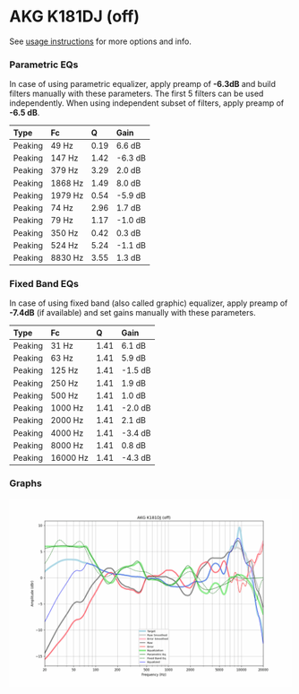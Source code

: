# AKG K181DJ (off)
See [usage instructions](https://github.com/jaakkopasanen/AutoEq#usage) for more options and info.

### Parametric EQs
In case of using parametric equalizer, apply preamp of **-6.3dB** and build filters manually
with these parameters. The first 5 filters can be used independently.
When using independent subset of filters, apply preamp of **-6.5 dB**.

| Type    | Fc      |    Q | Gain    |
|:--------|:--------|:-----|:--------|
| Peaking | 49 Hz   | 0.19 | 6.6 dB  |
| Peaking | 147 Hz  | 1.42 | -6.3 dB |
| Peaking | 379 Hz  | 3.29 | 2.0 dB  |
| Peaking | 1868 Hz | 1.49 | 8.0 dB  |
| Peaking | 1979 Hz | 0.54 | -5.9 dB |
| Peaking | 74 Hz   | 2.96 | 1.7 dB  |
| Peaking | 79 Hz   | 1.17 | -1.0 dB |
| Peaking | 350 Hz  | 0.42 | 0.3 dB  |
| Peaking | 524 Hz  | 5.24 | -1.1 dB |
| Peaking | 8830 Hz | 3.55 | 1.3 dB  |

### Fixed Band EQs
In case of using fixed band (also called graphic) equalizer, apply preamp of **-7.4dB**
(if available) and set gains manually with these parameters.

| Type    | Fc       |    Q | Gain    |
|:--------|:---------|:-----|:--------|
| Peaking | 31 Hz    | 1.41 | 6.1 dB  |
| Peaking | 63 Hz    | 1.41 | 5.9 dB  |
| Peaking | 125 Hz   | 1.41 | -1.5 dB |
| Peaking | 250 Hz   | 1.41 | 1.9 dB  |
| Peaking | 500 Hz   | 1.41 | 1.0 dB  |
| Peaking | 1000 Hz  | 1.41 | -2.0 dB |
| Peaking | 2000 Hz  | 1.41 | 2.1 dB  |
| Peaking | 4000 Hz  | 1.41 | -3.4 dB |
| Peaking | 8000 Hz  | 1.41 | 0.8 dB  |
| Peaking | 16000 Hz | 1.41 | -4.3 dB |

### Graphs
![](./AKG%20K181DJ%20(off).png)